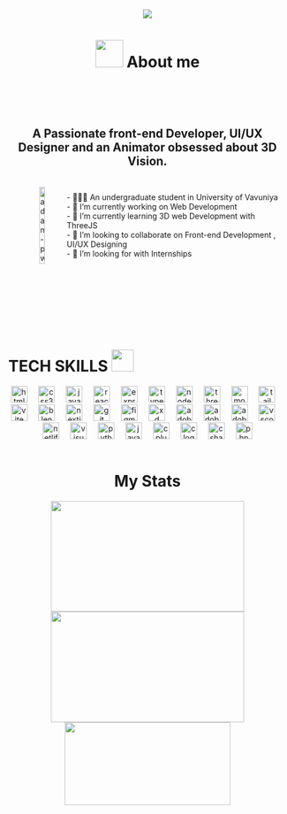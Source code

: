 
<h1 align="center">
  <a href="https://github.com/DenverCoder1/readme-typing-svg"><img src="https://readme-typing-svg.herokuapp.com?font=Time+New+Roman&color=red&size=25&center=true&vCenter=true&width=600&height=100&lines=Hi+!✌️,I'm+YESHAN;Thanks+For+Visiting+My+Page.;"></a>
</h1>

<h1 align="center" font-weight="bold"><img align="venter" src = "https://i.gifer.com/o6m.gif" width = 50px height=50px>
  About me<br><br></h1> <br> <h2 align="center"> A Passionate front-end Developer, UI/UX Designer and an Animator obsessed about 3D Vision.</h2><br>

<div style="display: flex; align-items: center;">
  <div tyle="flex: 1;">
    <img width="35%" align="right" src="https://github.com/Adam-pw/Adam-pw/blob/main/animation_500_kxa883sd.gif" alt="adam-pw" />
  </div>
      <div align="left" style="flex: 2; padding-left: 20px;">
- 🧑🏼‍🎓 An undergraduate student in University of Vavuniya <br>   
- 🔭 I’m currently working on Web Development<br>
- 🌱 I’m currently learning 3D web Development with ThreeJS<br>
- 👯 I’m looking to collaborate on Front-end Development , UI/UX Designing<br>
- 🤔 I’m looking for with Internships<br>
      </div>
</div>

<br><br><br><br><br><br>
<div>
<h1 align="Left">TECH SKILLS <img src="https://media2.giphy.com/media/QssGEmpkyEOhBCb7e1/giphy.gif?cid=ecf05e47a0n3gi1bfqntqmob8g9aid1oyj2wr3ds3mg700bl&rid=giphy.gif" width ="40"></h1>
<div align="center">
  <img src="https://skillicons.dev/icons?i=html" height="30" alt="html5 logo"  />
  <img width="12" />
  <img src="https://skillicons.dev/icons?i=css" height="30" alt="css3 logo"  />
  <img width="12" />
  <img src="https://skillicons.dev/icons?i=js" height="30" alt="javascript logo"  />
  <img width="12" />
  <img src="https://skillicons.dev/icons?i=react" height="30" alt="react logo"  />
  <img width="12" />
  <img src="https://skillicons.dev/icons?i=express" height="30" alt="express logo"  />
  <img width="12" />
  <img src="https://skillicons.dev/icons?i=ts" height="30" alt="typescript logo"  />
  <img width="12" />
  <img src="https://skillicons.dev/icons?i=nodejs" height="30" alt="nodejs logo"  />
  <img width="12" />
  <img src="https://skillicons.dev/icons?i=threejs" height="30" alt="threejs logo"  />
  <img width="12" />
  <img src="https://skillicons.dev/icons?i=mongodb" height="30" alt="mongodb logo"  />
  <img width="12" />
  <img src="https://skillicons.dev/icons?i=tailwind" height="30" alt="tailwindcss logo"  />
  <img width="12" />
  <img src="https://skillicons.dev/icons?i=vite" height="30" alt="vite logo"  />
  <img width="12" />
  <img src="https://skillicons.dev/icons?i=blender" height="30" alt="blender logo"  />
  <img width="12" />
  <img src="https://skillicons.dev/icons?i=nextjs" height="30" alt="nextjs logo"  />
  <img width="12" />
  <img src="https://skillicons.dev/icons?i=git" height="30" alt="git logo"  />
  <img width="12" />
  <img src="https://skillicons.dev/icons?i=figma" height="30" alt="figma logo"  />
  <img width="12" />
  <img src="https://skillicons.dev/icons?i=xd" height="30" alt="xd logo"  />
  <img width="12" />
  <img src="https://skillicons.dev/icons?i=ae" height="30" alt="adobeaftereffects logo"  />
  <img width="12" />
  <img src="https://skillicons.dev/icons?i=ps" height="30" alt="adobephotoshop logo"  />
  <img width="12" />
  <img src="https://skillicons.dev/icons?i=ai" height="30" alt="adobeillustrator logo"  />
  <img width="12" />
  <img src="https://skillicons.dev/icons?i=vscode" height="30" alt="vscode logo"  />
  <img width="12" />
  <img src="https://skillicons.dev/icons?i=netlify" height="30" alt="netlify logo"  />
  <img width="12" />
  <img src="https://skillicons.dev/icons?i=visualstudio" height="30" alt="visualstudio logo"  />
  <img width="12" />
  <img src="https://skillicons.dev/icons?i=py" height="30" alt="python logo"  />
  <img width="12" />
  <img src="https://skillicons.dev/icons?i=java" height="30" alt="java logo"  />
  <img width="12" />
  <img src="https://skillicons.dev/icons?i=cpp" height="30" alt="cplusplus logo"  />
  <img width="12" />
  <img src="https://skillicons.dev/icons?i=c" height="30" alt="c logo"  />
  <img width="12" />
  <img src="https://skillicons.dev/icons?i=cs" height="30" alt="csharp logo"  />
  <img width="12" />
  <img src="https://skillicons.dev/icons?i=php" height="30" alt="php logo"  />
  </div>
</div>



<br clear="both">


<h1 align="center">My Stats</h1>

<div align="center">
  <img src="https://github-readme-stats.vercel.app/api?username=YeshanSamarakoon&theme=shadow_blue&hide_border=false&include_all_commits=false&count_private=true" width="350" height="200" />
  <img src="https://nirzak-streak-stats.vercel.app/?user=YeshanSamarakoon&theme=shadow_blue&hide_border=false" width="350" height="200" />
  <img src="https://github-readme-stats.vercel.app/api/top-langs/?username=YeshanSamarakoon&theme=shadow_blue&hide_border=false&include_all_commits=false&count_private=true&layout=compact" width="300" height="150" />
</div>




